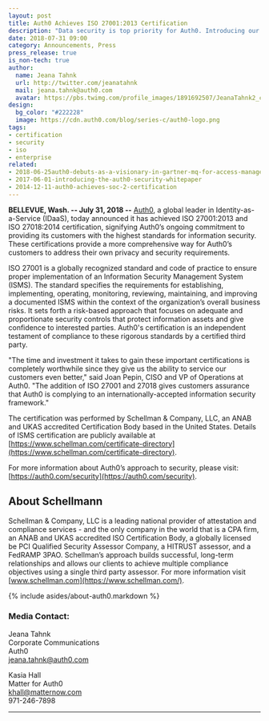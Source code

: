 ```yaml
---
layout: post
title: Auth0 Achieves ISO 27001:2013 Certification
description: "Data security is top priority for Auth0. Introducing our latest information security certification: ISO 27001."
date: 2018-07-31 09:00
category: Announcements, Press
press_release: true
is_non-tech: true
author:
  name: Jeana Tahnk
  url: http://twitter.com/jeanatahnk
  mail: jeana.tahnk@auth0.com
  avatar: https://pbs.twimg.com/profile_images/1891692507/JeanaTahnk2_crop_400x400.jpg
design:
  bg_color: "#222228"
  image: https://cdn.auth0.com/blog/series-c/auth0-logo.png
tags:
- certification
- security
- iso
- enterprise
related:
- 2018-06-25auth0-debuts-as-a-visionary-in-gartner-mq-for-access-management
- 2017-06-01-introducing-the-auth0-security-whitepaper
- 2014-12-11-auth0-achieves-soc-2-certification
---
```


**BELLEVUE, Wash. -- July 31, 2018 --** [Auth0](https://auth0.com/), a global leader in Identity-as-a-Service (IDaaS), today announced it has achieved ISO 27001:2013 and ISO 27018:2014 certification, signifying Auth0’s ongoing commitment to providing its customers with the highest standards for information security. These certifications provide a more comprehensive way for Auth0’s customers to address their own privacy and security requirements.

ISO 27001 is a globally recognized standard and code of practice to ensure proper implementation of an Information Security Management System (ISMS). The standard specifies the requirements for establishing, implementing, operating, monitoring, reviewing, maintaining, and improving a documented ISMS within the context of the organization’s overall business risks. It sets forth a risk-based approach that focuses on adequate and proportionate security controls that protect information assets and give confidence to interested parties. Auth0's certification is an independent testament of compliance to these rigorous standards by a certified third party.

"The time and investment it takes to gain these important certifications is completely worthwhile since they give us the ability to service our customers even better," said Joan Pepin, CISO and VP of Operations at Auth0. "The addition of ISO 27001 and 27018 gives customers assurance that Auth0 is complying to an internationally-accepted information security framework." 

The certification was performed by Schellman & Company, LLC, an ANAB and UKAS accredited Certification Body based in the United States. Details of ISMS certification are publicly available at [https://www.schellman.com/certificate-directory](https://www.schellman.com/certificate-directory).

For more information about Auth0’s approach to security, please visit: [https://auth0.com/security](https://auth0.com/security). 

## About Schellmann

Schellman & Company, LLC is a leading national provider of attestation and compliance services - and the only company in the world that is a CPA firm, an ANAB and UKAS accredited ISO Certification Body, a globally licensed be PCI Qualified Security Assessor Company, a HITRUST assessor, and a FedRAMP 3PAO. Schellman’s approach builds successful, long-term relationships and allows our clients to achieve multiple compliance objectives using a single third party assessor. For more information visit [www.schellman.com](https://www.schellman.com/).

{% include asides/about-auth0.markdown %}

### **Media Contact:**

Jeana Tahnk<br/>
Corporate Communications<br/>
Auth0<br/>
[jeana.tahnk@auth0.com](mailto:jeana.tahnk@auth0.com)

Kasia Hall<br/>
Matter for Auth0<br/>
[khall@matternow.com](mailto:khall@matternow.com)<br/>
971-246-7898

---